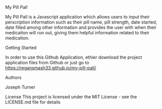 
My Pill Pall

My Pill Pall is a Javascript application which allows users to input their perscription information such as their pill name, pill strength, date started, date filled among other information and provides the user with when their medicaiton will run out, giving them helpful information related to their medication.

Getting Started

In order to use this Github Application, ethier download the project application files from Github or just go to https://regansmash33.github.io/my-pill-pall/

Authors

Joseph Turner

License
This project is licensed under the MIT License - see the LICENSE.md file for details
